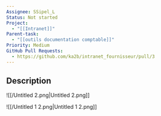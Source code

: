 ```yaml
---
Assignee: SSipel_L
Status: Not started
Project:
  - "[[Intranet]]"
Parent-task:
  - "[[outils documentation comptable]]"
Priority: Medium
GitHub Pull Requests:
  - https://github.com/ka2b/intranet_fournisseur/pull/3
---
```

## Description

![[/Untitled 2.png|Untitled 2.png]]

![[/Untitled 1 2.png|Untitled 1 2.png]]